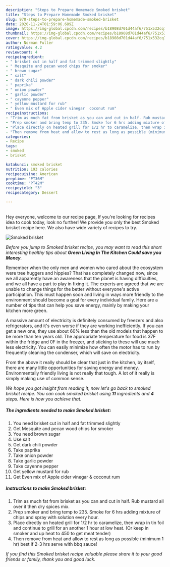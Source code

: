 ```yaml
---
description: "Steps to Prepare Homemade Smoked brisket"
title: "Steps to Prepare Homemade Smoked brisket"
slug: 970-steps-to-prepare-homemade-smoked-brisket
date: 2020-11-24T01:59:06.689Z
image: https://img-global.cpcdn.com/recipes/b18908d701d44af6/751x532cq70/smoked-brisket-recipe-main-photo.jpg
thumbnail: https://img-global.cpcdn.com/recipes/b18908d701d44af6/751x532cq70/smoked-brisket-recipe-main-photo.jpg
cover: https://img-global.cpcdn.com/recipes/b18908d701d44af6/751x532cq70/smoked-brisket-recipe-main-photo.jpg
author: Norman Fuller
ratingvalue: 4.2
reviewcount: 4
recipeingredient:
- " brisket cut in half and fat trimmed slightly"
- " Mesquite and pecan wood chips for smoker"
- " brown sugar"
- " salt"
- " dark chili powder"
- " paprika"
- " onion powder"
- " garlic powder"
- " cayenne pepper"
- " yellow mustard for rub"
- " Even mix of Apple cider vinegar  coconut rum"
recipeinstructions:
- "Trim as much fat from brisket as you can and cut in half. Rub mustard all over it then dry spices mix."
- "Prep smoker and bring temp to 235. Smoke for 6 hrs adding mixture of chips and spray with solution every hour."
- "Place directly on heated grill for 1/2 hr to caramelize, then wrap in tin foil and continue to grill for an another 1 hour at low heat. (Or keep in smoker and up heat to 450 to get meat tender)"
- "Then remove from heat and allow to rest as long as possible (minimum 1 hr) best if 2-3 hrs serve with bbq sauce!"
categories:
- Recipe
tags:
- smoked
- brisket

katakunci: smoked brisket 
nutrition: 193 calories
recipecuisine: American
preptime: "PT36M"
cooktime: "PT42M"
recipeyield: "3"
recipecategory: Dessert

---
```

<br>
Hey everyone, welcome to our recipe page, If you're looking for recipes idea to cook today, look no further! We provide you only the best Smoked brisket recipe here. We also have wide variety of recipes to try.
<br>


![Smoked brisket](https://img-global.cpcdn.com/recipes/b18908d701d44af6/751x532cq70/smoked-brisket-recipe-main-photo.jpg)

<i>Before you jump to Smoked brisket recipe, you may want to read this short interesting healthy tips about 
<strong>Green Living In The Kitchen Could save you Money</strong>.</i>
</br>

Remember when the only men and women who cared about the ecosystem were tree huggers and hippies? That has completely changed now, since we all apparently have an awareness that the planet is having difficulties, and we all have a part to play in fixing it. The experts are agreed that we are unable to change things for the better without everyone's active participation. This must happen soon and living in ways more friendly to the environment should become a goal for every individual family. Here are a number of tips that can help you save energy, mainly by making your kitchen more green.

A massive amount of electricity is definitely consumed by freezers and also refrigerators, and it's even worse if they are working inefficiently. If you can get a new one, they use about 60% less than the old models that happen to be more than ten years old. The appropriate temperature for food is 37F within the fridge and 0F in the freezer, and sticking to these will use much less electricity. You can easily minimize how often the motor has to run by frequently cleaning the condenser, which will save on electricity.

From the above it really should be clear that just in the kitchen, by itself, there are many little opportunities for saving energy and money. Environmentally friendly living is not really that tough. A lot of it really is simply making use of common sense.


<i>We hope you got insight from reading it, now let's go back to smoked brisket recipe. You can cook smoked brisket using <strong>11</strong> ingredients and <strong>4</strong> steps. Here is how you achieve that.
</i>

##### The ingredients needed to make Smoked brisket:

1. You need  brisket cut in half and fat trimmed slightly
1. Get  Mesquite and pecan wood chips for smoker
1. You need  brown sugar
1. Use  salt
1. Get  dark chili powder
1. Take  paprika
1. Take  onion powder
1. Take  garlic powder
1. Take  cayenne pepper
1. Get  yellow mustard for rub
1. Get  Even mix of Apple cider vinegar &amp; coconut rum


##### Instructions to make Smoked brisket:

1. Trim as much fat from brisket as you can and cut in half. Rub mustard all over it then dry spices mix.
1. Prep smoker and bring temp to 235. Smoke for 6 hrs adding mixture of chips and spray with solution every hour.
1. Place directly on heated grill for 1/2 hr to caramelize, then wrap in tin foil and continue to grill for an another 1 hour at low heat. (Or keep in smoker and up heat to 450 to get meat tender)
1. Then remove from heat and allow to rest as long as possible (minimum 1 hr) best if 2-3 hrs serve with bbq sauce!


<i>If you find this Smoked brisket recipe valuable please share it to your good friends or family, thank you and good luck.</i>
